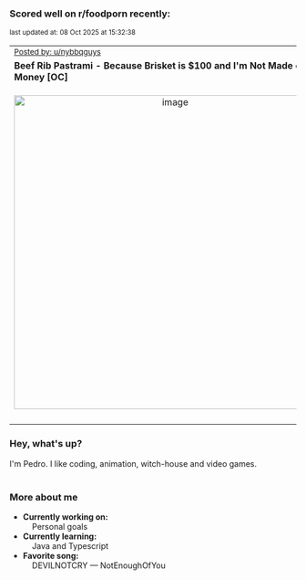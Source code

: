 ### Scored well on r/foodporn recently:

<p align="left"><sub>last updated at: 08 Oct 2025 at 15:32:38</sub></p>

|   |
| --- |
| <sub>[Posted by: u/nybbqguys][source]</sub> |
| **Beef Rib Pastrami - Because Brisket is $100 and I'm Not Made of Money [OC]** | 
|<p align="center"> <img alt="image" src="https://i.redd.it/gikgppybdpsf1.png" width="550" /> </p>|
|   |

### Hey, what's up?

I'm Pedro. I like coding, animation, witch-house and video games.<br><br>

### More about me
- **Currently working on:**  
&nbsp;&nbsp;&nbsp;&nbsp;Personal goals
- **Currently learning:**  
&nbsp;&nbsp;&nbsp;&nbsp;Java and Typescript
- **Favorite song:**  
&nbsp;&nbsp;&nbsp;&nbsp;DEVILNOTCRY — NotEnoughOfYou<br><br>

  



  
  
  
[linkedin]: https://linkedin.com/in/pedro-h-r-gomes-8a487b14a/
[gmail]: mailto:pilique11@gmail.com
[source]: https://reddit.com/r/FoodPorn/comments/1nw4dk0/beef_rib_pastrami_because_brisket_is_100_and_im/
[redditAPI]: https://www.reddit.com/dev/api/